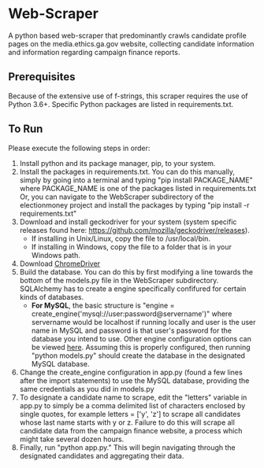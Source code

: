 # Web-Scraper

A python based web-scraper that predominantly crawls candidate profile pages on the media.ethics.ga.gov website, collecting candidate information and information regarding campaign finance reports.

## Prerequisites
Because of the extensive use of f-strings, this scraper requires the use of Python 3.6+. Specific Python packages are listed in requirements.txt.

## To Run
Please execute the following steps in order:
1. Install python and its package manager, pip, to your system.
1. Install the packages in requirements.txt.
You can do this manually, simply by going into a terminal and typing "pip install PACKAGE_NAME"
where PACKAGE_NAME is one of the packages listed in requirements.txt
Or, you can navigate to the WebScraper subdirectory of the electionmoney project and install
the packages by typing "pip install -r requirements.txt"
1. Download and install geckodriver for your system (system specific releases found here: https://github.com/mozilla/geckodriver/releases).  
   - If installing in Unix/Linux, copy the file to /usr/local/bin.
   - If installing in Windows, copy the file to a folder that is in your Windows path.
1. Download [ChromeDriver](https://sites.google.com/a/chromium.org/chromedriver/downloads)
1. Build the database.
You can do this by first modifying a line towards the bottom of the models.py file in the WebScraper subdirectory. SQLAlchemy has to create a engine specifically confifured for certain kinds of databases. 
    - **For MySQL**, the basic structure is "engine = create_engine('mysql://user:password@servername')" where servername would be localhost if running locally and user is the user name in MySQL and password is that user's password for the database you intend to use.
Other engine configuration options can be viewed [here](https://docs.sqlalchemy.org/en/latest/core/engines.html). Assuming this is properly configured, then running "python models.py" should create the database in the designated MySQL database.
1. Change the create_engine configuration in app.py (found a few lines after the import statements) to use the MySQL database, 
providing the same credentials as you did in models.py
1. To designate a candidate name to scrape, edit the "letters" variable in app.py to simply be a comma delimited list of characters
enclosed by single quotes, for example letters = ['y', 'z'] to scrape all candidates whose last name starts with y or z. 
Failure to do this will scrape all candidate data from the campaign finance website, a process which might take several dozen hours.
1. Finally, run "python app.py." This will begin navigating through the designated candidates and aggregating their data.
